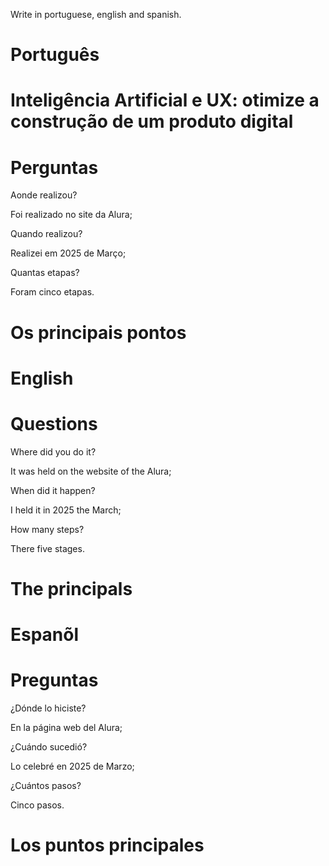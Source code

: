 Write in portuguese, english and spanish.

# Português 

#  Inteligência Artificial e UX: otimize a construção de um produto digital



# Perguntas

Aonde realizou?

Foi realizado no site da Alura;

Quando realizou?

Realizei em 2025 de Março;

Quantas etapas?

Foram cinco etapas.

# Os principais pontos




# English

#  


# Questions

Where did you do it?

It was held on the website of the Alura;

When did it happen?

I held it in 2025 the March;

How many steps?

There five stages.

# The principals



# Espanõl

# 

# Preguntas

¿Dónde lo hiciste?

En la página web del Alura;

¿Cuándo sucedió?

Lo celebré en 2025 de Marzo;

¿Cuántos pasos?

Cinco  pasos.

# Los puntos principales


